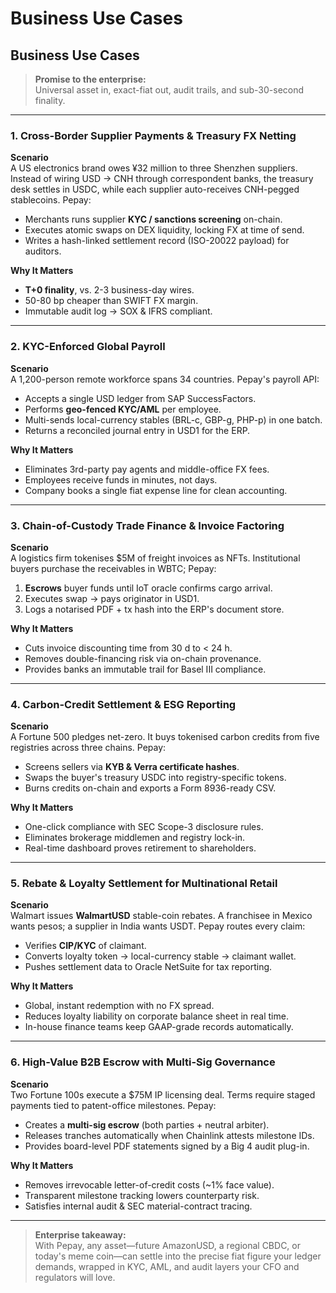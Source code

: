 # Business Use Cases

## Business Use Cases

> **Promise to the enterprise:**  
> Universal asset in, exact-fiat out, audit trails, and sub-30-second finality.

---

### 1. Cross-Border Supplier Payments & Treasury FX Netting

**Scenario**  
A US electronics brand owes ¥32 million to three Shenzhen suppliers. Instead of wiring USD → CNH through correspondent banks, the treasury desk settles in USDC, while each supplier auto-receives CNH-pegged stablecoins. Pepay:

* Merchants runs supplier **KYC / sanctions screening** on-chain.
* Executes atomic swaps on DEX liquidity, locking FX at time of send.
* Writes a hash-linked settlement record (ISO-20022 payload) for auditors.

**Why It Matters**

* **T+0 finality**, vs. 2-3 business-day wires.
* 50-80 bp cheaper than SWIFT FX margin.
* Immutable audit log → SOX & IFRS compliant.

---

### 2. KYC-Enforced Global Payroll

**Scenario**  
A 1,200-person remote workforce spans 34 countries. Pepay's payroll API:

* Accepts a single USD ledger from SAP SuccessFactors.
* Performs **geo-fenced KYC/AML** per employee.
* Multi-sends local-currency stables (BRL-c, GBP-g, PHP-p) in one batch.
* Returns a reconciled journal entry in USD1 for the ERP.

**Why It Matters**

* Eliminates 3rd-party pay agents and middle-office FX fees.
* Employees receive funds in minutes, not days.
* Company books a single fiat expense line for clean accounting.

---

### 3. Chain-of-Custody Trade Finance & Invoice Factoring

**Scenario**  
A logistics firm tokenises $5M of freight invoices as NFTs. Institutional buyers purchase the receivables in WBTC; Pepay:

1. **Escrows** buyer funds until IoT oracle confirms cargo arrival.
2. Executes swap → pays originator in USD1.
3. Logs a notarised PDF + tx hash into the ERP's document store.

**Why It Matters**

* Cuts invoice discounting time from 30 d to < 24 h.
* Removes double-financing risk via on-chain provenance.
* Provides banks an immutable trail for Basel III compliance.

---

### 4. Carbon-Credit Settlement & ESG Reporting

**Scenario**  
A Fortune 500 pledges net-zero. It buys tokenised carbon credits from five registries across three chains. Pepay:

* Screens sellers via **KYB & Verra certificate hashes**.
* Swaps the buyer's treasury USDC into registry-specific tokens.
* Burns credits on-chain and exports a Form 8936-ready CSV.

**Why It Matters**

* One-click compliance with SEC Scope-3 disclosure rules.
* Eliminates brokerage middlemen and registry lock-in.
* Real-time dashboard proves retirement to shareholders.

---

### 5. Rebate & Loyalty Settlement for Multinational Retail

**Scenario**  
Walmart issues **WalmartUSD** stable-coin rebates. A franchisee in Mexico wants pesos; a supplier in India wants USDT. Pepay routes every claim:

* Verifies **CIP/KYC** of claimant.
* Converts loyalty token → local-currency stable → claimant wallet.
* Pushes settlement data to Oracle NetSuite for tax reporting.

**Why It Matters**

* Global, instant redemption with no FX spread.
* Reduces loyalty liability on corporate balance sheet in real time.
* In-house finance teams keep GAAP-grade records automatically.

---

### 6. High-Value B2B Escrow with Multi-Sig Governance

**Scenario**  
Two Fortune 100s execute a $75M IP licensing deal. Terms require staged payments tied to patent-office milestones. Pepay:

* Creates a **multi-sig escrow** (both parties + neutral arbiter).
* Releases tranches automatically when Chainlink attests milestone IDs.
* Provides board-level PDF statements signed by a Big 4 audit plug-in.

**Why It Matters**

* Removes irrevocable letter-of-credit costs (~1% face value).
* Transparent milestone tracking lowers counterparty risk.
* Satisfies internal audit & SEC material-contract tracing.

---

> **Enterprise takeaway:**  
> With Pepay, any asset—future AmazonUSD, a regional CBDC, or today's meme coin—can settle into the precise fiat figure your ledger demands, wrapped in KYC, AML, and audit layers your CFO and regulators will love.